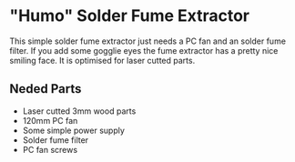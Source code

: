 # "Humo" Solder Fume Extractor

This simple solder fume extractor just needs a PC fan and an solder fume filter. If you add some gogglie eyes the fume extractor has a pretty nice smiling face. It is optimised for laser cutted parts.

## Neded Parts
- Laser cutted 3mm wood parts
- 120mm PC fan
- Some simple power supply
- Solder fume filter
- PC fan screws
